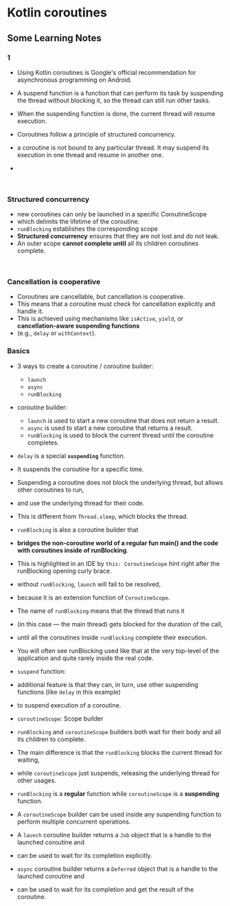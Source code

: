 # Kotlin coroutines

## Some Learning Notes ##

### 1
* Using Kotlin coroutines is Google's official recommendation for asynchronous programming on Android.
* A suspend function is a function that can perform its task by suspending the thread without blocking it, so the thread can still run other tasks.  
* When the suspending function is done, the current thread will resume execution.
* Coroutines follow a principle of structured concurrency.

* a coroutine is not bound to any particular thread. It may suspend its execution in one thread and resume in another one.
* 
&nbsp;

### Structured concurrency
* new coroutines can only be launched in a specific CoroutineScope 
* which delimits the lifetime of the coroutine.
* `runBlocking` establishes the corresponding scope
* **Structured concurrency** ensures that they are not lost and do not leak.
* An outer scope **cannot complete until** all its children coroutines complete.

&nbsp;

### Cancellation is cooperative
* Coroutines are cancellable, but cancellation is cooperative.
* This means that a coroutine must check for cancellation explicitly and handle it.
* This is achieved using mechanisms like `isActive`, `yield`, or **cancellation-aware suspending functions** 
* (e.g., `delay` or `withContext`).


### Basics
* 3 ways to create a coroutine / coroutine builder: 
  * `launch`
  * `async`
  * `runBlocking`

* coroutine builder: 
  * `launch` is used to start a new coroutine that does not return a result.
  * `async` is used to start a new coroutine that returns a result.
  * `runBlocking` is used to block the current thread until the coroutine completes.

* `delay` is a special **`suspending`** function. 
* It suspends the coroutine for a specific time. 
* Suspending a coroutine does not block the underlying thread, but allows other coroutines to run,
* and use the underlying thread for their code. 
* This is different from `Thread.sleep`, which blocks the thread. 

* `runBlocking` is also a coroutine builder that 
* **bridges the non-coroutine world of a regular fun main() and the code with coroutines inside of runBlocking**. 
* This is highlighted in an IDE by `this: CoroutineScope` hint right after the runBlocking opening curly brace. 
* without `runBlocking`, `launch` will fail to be resolved, 
* because it is an extension function of `CoroutineScope`. 
* The name of `runBlocking` means that the thread that runs it 
* (in this case — the main thread) gets blocked for the duration of the call, 
* until all the coroutines inside `runBlocking` complete their execution. 
* You will often see runBlocking used like that at the very top-level of the application and quite rarely inside the real code. 

* `suspend` function: 
* additional feature is that they can, in turn, use other suspending functions (like `delay` in this example) 
* to suspend execution of a coroutine.

* `coroutineScope`: Scope builder
* `runBlocking` and `coroutineScope` builders both wait for their body and all its children to complete.
* The main difference is that the `runBlocking` blocks the current thread for waiting, 
* while `coroutineScope` just suspends, releasing the underlying thread for other usages. 
* `runBlocking` is a **regular** function while `coroutineScope` is a **suspending** function.

* A `coroutineScope` builder can be used inside any suspending function to perform multiple concurrent operations.

* A `launch` coroutine builder returns a `Job` object that is a handle to the launched coroutine and 
* can be used to wait for its completion explicitly.

* `async` coroutine builder returns a `Deferred` object that is a handle to the launched coroutine and
* can be used to wait for its completion and get the result of the coroutine.


&nbsp;




